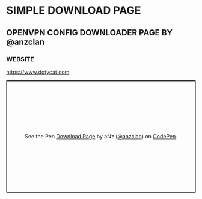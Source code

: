 # SIMPLE DOWNLOAD PAGE 
## OPENVPN CONFIG DOWNLOADER PAGE BY @anzclan

### WEBSITE
https://www.dotycat.com

<p class="codepen" data-height="300" data-theme-id="light" data-default-tab="html,result" data-slug-hash="qBxvZJR" data-user="anzclan" style="height: 300px; box-sizing: border-box; display: flex; align-items: center; justify-content: center; border: 2px solid; margin: 1em 0; padding: 1em;">
  <span>See the Pen <a href="https://codepen.io/anzclan/pen/qBxvZJR">
  Download Page</a> by aNz (<a href="https://codepen.io/anzclan">@anzclan</a>)
  on <a href="https://codepen.io">CodePen</a>.</span>
</p>
<script async src="https://cpwebassets.codepen.io/assets/embed/ei.js"></script>

